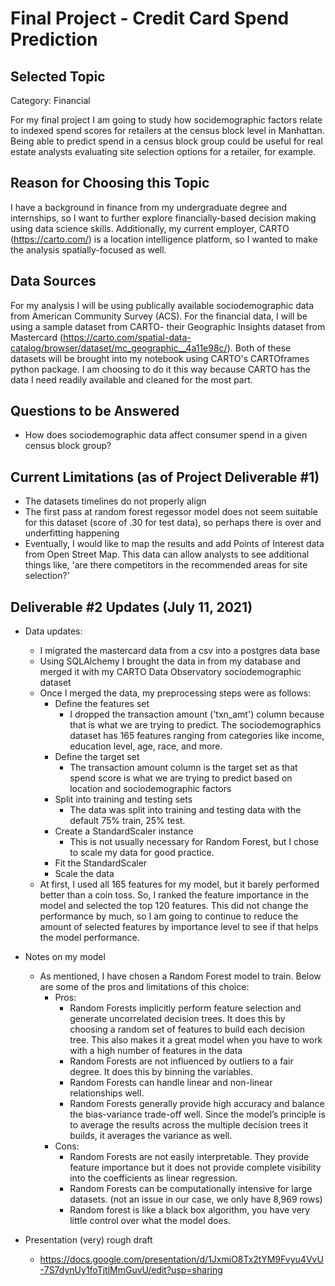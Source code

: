 # Final Project - Credit Card Spend Prediction

## Selected Topic
Category: Financial

For my final project I am going to study how socidemographic factors relate to indexed spend scores for retailers at the census block level in Manhattan. Being able to predict spend in a census block group could be useful for real estate analysts evaluating site selection options for a retailer, for example.

## Reason for Choosing this Topic
I have a background in finance from my undergraduate degree and internships, so I want to further explore financially-based decision making using data science skills. Additionally, my current employer, CARTO (https://carto.com/) is a location intelligence platform, so I wanted to make the analysis spatially-focused as well.

## Data Sources
For my analysis I will be using publically available sociodemographic data from American Community Survey (ACS). For the financial data, I will be using a sample dataset from CARTO- their Geographic Insights dataset from Mastercard (https://carto.com/spatial-data-catalog/browser/dataset/mc_geographic__4a11e98c/). Both of these datasets will be brought into my notebook using CARTO's CARTOframes python package. I am choosing to do it this way because CARTO has the data I need readily available and cleaned for the most part.

## Questions to be Answered
* How does sociodemographic data affect consumer spend in a given census block group?

## Current Limitations (as of Project Deliverable #1)
* The datasets timelines do not properly align
* The first pass at random forest regessor model does not seem suitable for this dataset (score of .30 for test data), so perhaps there is over and underfitting happening
* Eventually, I would like to map the results and add Points of Interest data from Open Street Map. This data can allow analysts to see additional things like, 'are there competitors in the recommended areas for site selection?'

## Deliverable #2 Updates (July 11, 2021)
* Data updates:
  * I migrated the mastercard data from a csv into a postgres data base
  * Using SQLAlchemy I brought the data in from my database and merged it with my CARTO Data Observatory sociodemographic dataset
  * Once I merged the data, my preprocessing steps were as follows:
    * Define the features set
      * I dropped the transaction amount ('txn_amt') column because that is what we are trying to predict. The sociodemographics dataset has 165 features ranging from categories like income, education level, age, race, and more. 
    * Define the target set
      * The transaction amount column is the target set as that spend score is what we are trying to predict based on location and sociodemographic factors 
    * Split into training and testing sets
      * The data was split into training and testing data with the default 75% train, 25% test.
    * Create a StandardScaler instance
      * This is not usually necessary for Random Forest, but I chose to scale my data for good practice. 
    * Fit the StandardScaler
    * Scale the data
  * At first, I used all 165 features for my model, but it barely performed better than a coin toss. So, I ranked the feature importance in the model and selected the top 120 features. This did not change the performance by much, so I am going to continue to reduce the amount of selected features by importance level to see if that helps the model performance.

* Notes on my model
  * As mentioned, I have chosen a Random Forest model to train. Below are some of the pros and limitations of this choice:
    * Pros:
      *  Random Forests implicitly perform feature selection and generate uncorrelated decision trees. It does this by choosing a random set of features to build each decision tree. This also makes it a great model when you have to work with a high number of features in the data
      *  Random Forests are not influenced by outliers to a fair degree. It does this by binning the variables.
      *  Random Forests can handle linear and non-linear relationships well.
      *  Random Forests generally provide high accuracy and balance the bias-variance trade-off well. Since the model’s principle is to average the results across the multiple decision trees it builds, it averages the variance as well.
    * Cons:
      * Random Forests are not easily interpretable. They provide feature importance but it does not provide complete visibility into the coefficients as linear regression.
      * Random Forests can be computationally intensive for large datasets. (not an issue in our case, we only have 8,969 rows)
      * Random forest is like a black box algorithm, you have very little control over what the model does.   

* Presentation (very) rough draft
  * https://docs.google.com/presentation/d/1JxmiO8Tx2tYM9Fvyu4VvU-7S7dynUy1foTjtlMmGuvU/edit?usp=sharing
